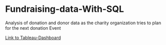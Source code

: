 # Fundraising-data-With-SQL
Analysis of donation and donor data as the charity organization tries to plan for the next donation Event

[Link to Tableau-Dashboard](https://public.tableau.com/views/DonorDataAnalysis_16689518018510/Dashboard1?:language=en-GB&:display_count=n&:origin=viz_share_link)
